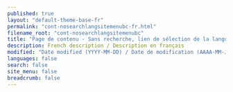```yaml
---
published: true
layout: "default-theme-base-fr"
permalink: "cont-nosearchlangsitemenubc-fr.html"
filename_root: "cont-nosearchlangsitemenubc"
title: "Page de contenu - Sans recherche, lien de sélection de la langue, menu du site ou fil d'Ariane - Thème de base"
description: French description / Description en français
modified: "Date modified (YYYY-MM-DD) / Date de modification (AAAA-MM-JJ)"
languages: false
search: false
site_menu: false
breadcrumb: false
---
```


